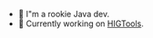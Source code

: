 - 🌱 I"m a rookie Java dev.
- 🔭 Currently working on [HIGTools](https://github.com/RedCarlos26/HIGTools).
